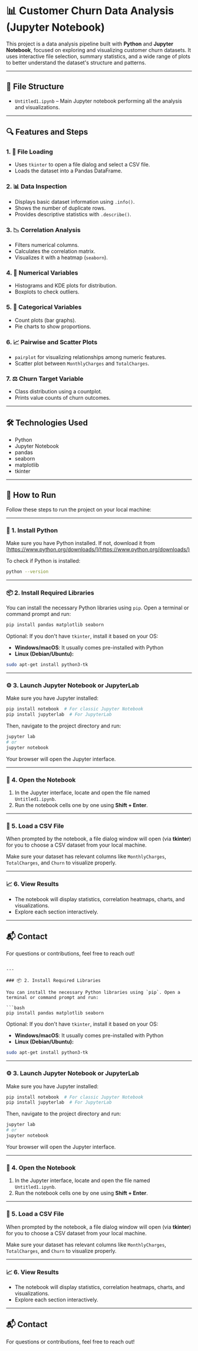
# 📊 Customer Churn Data Analysis (Jupyter Notebook)

This project is a data analysis pipeline built with **Python** and **Jupyter Notebook**, focused on exploring and visualizing customer churn datasets. It uses interactive file selection, summary statistics, and a wide range of plots to better understand the dataset's structure and patterns.

---

## 📁 File Structure

- `Untitled1.ipynb` – Main Jupyter notebook performing all the analysis and visualizations.

---

## 🔍 Features and Steps

### 1. 📂 File Loading
- Uses `tkinter` to open a file dialog and select a CSV file.
- Loads the dataset into a Pandas DataFrame.

### 2. 📊 Data Inspection
- Displays basic dataset information using `.info()`.
- Shows the number of duplicate rows.
- Provides descriptive statistics with `.describe()`.

### 3. 📉 Correlation Analysis
- Filters numerical columns.
- Calculates the correlation matrix.
- Visualizes it with a heatmap (`seaborn`).

### 4. 🧮 Numerical Variables
- Histograms and KDE plots for distribution.
- Boxplots to check outliers.

### 5. 🧩 Categorical Variables
- Count plots (bar graphs).
- Pie charts to show proportions.

### 6. 📈 Pairwise and Scatter Plots
- `pairplot` for visualizing relationships among numeric features.
- Scatter plot between `MonthlyCharges` and `TotalCharges`.

### 7. ⚖️ Churn Target Variable
- Class distribution using a countplot.
- Prints value counts of churn outcomes.

---

## 🛠 Technologies Used

- Python
- Jupyter Notebook
- pandas
- seaborn
- matplotlib
- tkinter

---

## 🚀 How to Run

Follow these steps to run the project on your local machine:

---

### 🔧 1. Install Python

Make sure you have Python installed. If not, download it from [https://www.python.org/downloads/](https://www.python.org/downloads/)

To check if Python is installed:

```bash
python --version
```

---

### 📦 2. Install Required Libraries

You can install the necessary Python libraries using `pip`. Open a terminal or command prompt and run:

```bash
pip install pandas matplotlib seaborn
```

Optional: If you don't have `tkinter`, install it based on your OS:

- **Windows/macOS**: It usually comes pre-installed with Python
- **Linux (Debian/Ubuntu):**

```bash
sudo apt-get install python3-tk
```

---

### ⚙️ 3. Launch Jupyter Notebook or JupyterLab

Make sure you have Jupyter installed:

```bash
pip install notebook  # For classic Jupyter Notebook
pip install jupyterlab  # For JupyterLab
```

Then, navigate to the project directory and run:

```bash
jupyter lab
# or
jupyter notebook
```

Your browser will open the Jupyter interface.

---

### 📂 4. Open the Notebook

1. In the Jupyter interface, locate and open the file named `Untitled1.ipynb`.
2. Run the notebook cells one by one using **Shift + Enter**.

---

### 📁 5. Load a CSV File

When prompted by the notebook, a file dialog window will open (via **tkinter**) for you to choose a CSV dataset from your local machine.

Make sure your dataset has relevant columns like `MonthlyCharges`, `TotalCharges`, and `Churn` to visualize properly.

---

### 📈 6. View Results

- The notebook will display statistics, correlation heatmaps, charts, and visualizations.
- Explore each section interactively.

---

## 📬 Contact

For questions or contributions, feel free to reach out!


```

---

### 📦 2. Install Required Libraries

You can install the necessary Python libraries using `pip`. Open a terminal or command prompt and run:

```bash
pip install pandas matplotlib seaborn
```

Optional: If you don't have `tkinter`, install it based on your OS:

- **Windows/macOS**: It usually comes pre-installed with Python
- **Linux (Debian/Ubuntu):**

```bash
sudo apt-get install python3-tk
```

---

### ⚙️ 3. Launch Jupyter Notebook or JupyterLab

Make sure you have Jupyter installed:

```bash
pip install notebook  # For classic Jupyter Notebook
pip install jupyterlab  # For JupyterLab
```

Then, navigate to the project directory and run:

```bash
jupyter lab
# or
jupyter notebook
```

Your browser will open the Jupyter interface.

---

### 📂 4. Open the Notebook

1. In the Jupyter interface, locate and open the file named `Untitled1.ipynb`.
2. Run the notebook cells one by one using **Shift + Enter**.

---

### 📁 5. Load a CSV File

When prompted by the notebook, a file dialog window will open (via **tkinter**) for you to choose a CSV dataset from your local machine.

Make sure your dataset has relevant columns like `MonthlyCharges`, `TotalCharges`, and `Churn` to visualize properly.

---

### 📈 6. View Results

- The notebook will display statistics, correlation heatmaps, charts, and visualizations.
- Explore each section interactively.

---

## 📬 Contact

For questions or contributions, feel free to reach out!

